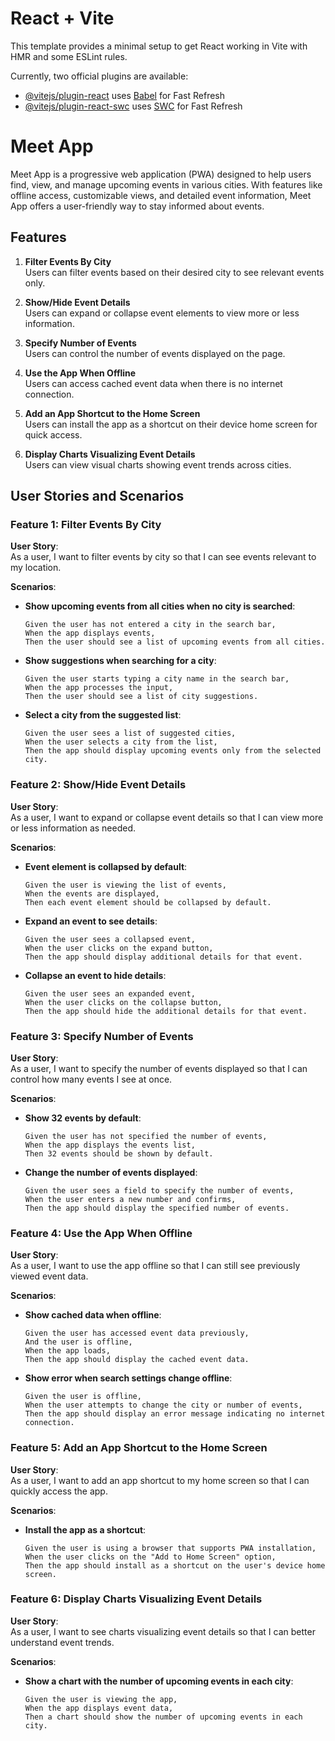 # React + Vite

This template provides a minimal setup to get React working in Vite with HMR and some ESLint rules.

Currently, two official plugins are available:

- [@vitejs/plugin-react](https://github.com/vitejs/vite-plugin-react/blob/main/packages/plugin-react/README.md) uses [Babel](https://babeljs.io/) for Fast Refresh
- [@vitejs/plugin-react-swc](https://github.com/vitejs/vite-plugin-react-swc) uses [SWC](https://swc.rs/) for Fast Refresh



# Meet App

Meet App is a progressive web application (PWA) designed to help users find, view, and manage upcoming events in various cities. With features like offline access, customizable views, and detailed event information, Meet App offers a user-friendly way to stay informed about events.

## Features

1. **Filter Events By City**  
   Users can filter events based on their desired city to see relevant events only.

2. **Show/Hide Event Details**  
   Users can expand or collapse event elements to view more or less information.

3. **Specify Number of Events**  
   Users can control the number of events displayed on the page.

4. **Use the App When Offline**  
   Users can access cached event data when there is no internet connection.

5. **Add an App Shortcut to the Home Screen**  
   Users can install the app as a shortcut on their device home screen for quick access.

6. **Display Charts Visualizing Event Details**  
   Users can view visual charts showing event trends across cities.

## User Stories and Scenarios

### Feature 1: Filter Events By City
**User Story**:  
As a user, I want to filter events by city so that I can see events relevant to my location.

**Scenarios**:

- **Show upcoming events from all cities when no city is searched**:  
  ```gherkin
  Given the user has not entered a city in the search bar,  
  When the app displays events,  
  Then the user should see a list of upcoming events from all cities.  
  ```

- **Show suggestions when searching for a city**:  
  ```gherkin
  Given the user starts typing a city name in the search bar,  
  When the app processes the input,  
  Then the user should see a list of city suggestions.  
  ```

- **Select a city from the suggested list**:  
  ```gherkin
  Given the user sees a list of suggested cities,  
  When the user selects a city from the list,  
  Then the app should display upcoming events only from the selected city.  
  ```

### Feature 2: Show/Hide Event Details
**User Story**:  
As a user, I want to expand or collapse event details so that I can view more or less information as needed.

**Scenarios**:

- **Event element is collapsed by default**:  
  ```gherkin
  Given the user is viewing the list of events,  
  When the events are displayed,  
  Then each event element should be collapsed by default.  
  ```

- **Expand an event to see details**:  
  ```gherkin
  Given the user sees a collapsed event,  
  When the user clicks on the expand button,  
  Then the app should display additional details for that event.  
  ```

- **Collapse an event to hide details**:  
  ```gherkin
  Given the user sees an expanded event,  
  When the user clicks on the collapse button,  
  Then the app should hide the additional details for that event.  
  ```

### Feature 3: Specify Number of Events
**User Story**:  
As a user, I want to specify the number of events displayed so that I can control how many events I see at once.

**Scenarios**:

- **Show 32 events by default**:  
  ```gherkin
  Given the user has not specified the number of events,  
  When the app displays the events list,  
  Then 32 events should be shown by default.  
  ```

- **Change the number of events displayed**:  
  ```gherkin
  Given the user sees a field to specify the number of events,  
  When the user enters a new number and confirms,  
  Then the app should display the specified number of events.  
  ```

### Feature 4: Use the App When Offline
**User Story**:  
As a user, I want to use the app offline so that I can still see previously viewed event data.

**Scenarios**:

- **Show cached data when offline**:  
  ```gherkin
  Given the user has accessed event data previously,  
  And the user is offline,  
  When the app loads,  
  Then the app should display the cached event data.  
  ```

- **Show error when search settings change offline**:  
  ```gherkin
  Given the user is offline,  
  When the user attempts to change the city or number of events,  
  Then the app should display an error message indicating no internet connection.  
  ```

### Feature 5: Add an App Shortcut to the Home Screen
**User Story**:  
As a user, I want to add an app shortcut to my home screen so that I can quickly access the app.

**Scenarios**:

- **Install the app as a shortcut**:  
  ```gherkin
  Given the user is using a browser that supports PWA installation,  
  When the user clicks on the "Add to Home Screen" option,  
  Then the app should install as a shortcut on the user's device home screen.  
  ```

### Feature 6: Display Charts Visualizing Event Details
**User Story**:  
As a user, I want to see charts visualizing event details so that I can better understand event trends.

**Scenarios**:

- **Show a chart with the number of upcoming events in each city**:  
  ```gherkin
  Given the user is viewing the app,  
  When the app displays event data,  
  Then a chart should show the number of upcoming events in each city.  